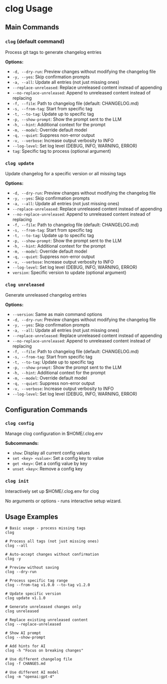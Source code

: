 # clog Usage

## Main Commands

### `clog` (default command)

Process git tags to generate changelog entries

**Options:**

- `-d, --dry-run`: Preview changes without modifying the changelog file
- `-y, --yes`: Skip confirmation prompts
- `-a, --all`: Update all entries (not just missing ones)
- `--replace-unreleased`: Replace unreleased content instead of appending
- `--no-replace-unreleased`: Append to unreleased content instead of replacing
- `-f, --file`: Path to changelog file (default: CHANGELOG.md)
- `-s, --from-tag`: Start from specific tag
- `-t, --to-tag`: Update up to specific tag
- `-p, --show-prompt`: Show the prompt sent to the LLM
- `-h, --hint`: Additional context for the prompt
- `-m, --model`: Override default model
- `-q, --quiet`: Suppress non-error output
- `-v, --verbose`: Increase output verbosity to INFO
- `--log-level`: Set log level (DEBUG, INFO, WARNING, ERROR)
- `tag`: Specific tag to process (optional argument)

### `clog update`

Update changelog for a specific version or all missing tags

**Options:**

- `-d, --dry-run`: Preview changes without modifying the changelog file
- `-y, --yes`: Skip confirmation prompts
- `-a, --all`: Update all entries (not just missing ones)
- `--replace-unreleased`: Replace unreleased content instead of appending
- `--no-replace-unreleased`: Append to unreleased content instead of replacing
- `-f, --file`: Path to changelog file (default: CHANGELOG.md)
- `-s, --from-tag`: Start from specific tag
- `-t, --to-tag`: Update up to specific tag
- `-p, --show-prompt`: Show the prompt sent to the LLM
- `-h, --hint`: Additional context for the prompt
- `-m, --model`: Override default model
- `-q, --quiet`: Suppress non-error output
- `-v, --verbose`: Increase output verbosity to INFO
- `--log-level`: Set log level (DEBUG, INFO, WARNING, ERROR)
- `version`: Specific version to update (optional argument)

### `clog unreleased`

Generate unreleased changelog entries

**Options:**

- `--version`: Same as main command options
- `-d, --dry-run`: Preview changes without modifying the changelog file
- `-y, --yes`: Skip confirmation prompts
- `-a, --all`: Update all entries (not just missing ones)
- `--replace-unreleased`: Replace unreleased content instead of appending
- `--no-replace-unreleased`: Append to unreleased content instead of replacing
- `-f, --file`: Path to changelog file (default: CHANGELOG.md)
- `-s, --from-tag`: Start from specific tag
- `-t, --to-tag`: Update up to specific tag
- `-p, --show-prompt`: Show the prompt sent to the LLM
- `-h, --hint`: Additional context for the prompt
- `-m, --model`: Override default model
- `-q, --quiet`: Suppress non-error output
- `-v, --verbose`: Increase output verbosity to INFO
- `--log-level`: Set log level (DEBUG, INFO, WARNING, ERROR)

## Configuration Commands

### `clog config`

Manage clog configuration in $HOME/.clog.env

**Subcommands:**

- `show`: Display all current config values
- `set <key> <value>`: Set a config key to value
- `get <key>`: Get a config value by key
- `unset <key>`: Remove a config key

### `clog init`

Interactively set up $HOME/.clog.env for clog

No arguments or options - runs interactive setup wizard.

## Usage Examples

```
# Basic usage - process missing tags
clog

# Process all tags (not just missing ones)
clog --all

# Auto-accept changes without confirmation
clog -y

# Preview without saving
clog --dry-run

# Process specific tag range
clog --from-tag v1.0.0 --to-tag v1.2.0

# Update specific version
clog update v1.1.0

# Generate unreleased changes only
clog unreleased

# Replace existing unreleased content
clog --replace-unreleased

# Show AI prompt
clog --show-prompt

# Add hints for AI
clog -h "Focus on breaking changes"

# Use different changelog file
clog -f CHANGES.md

# Use different AI model
clog -m "openai:gpt-4"
```
